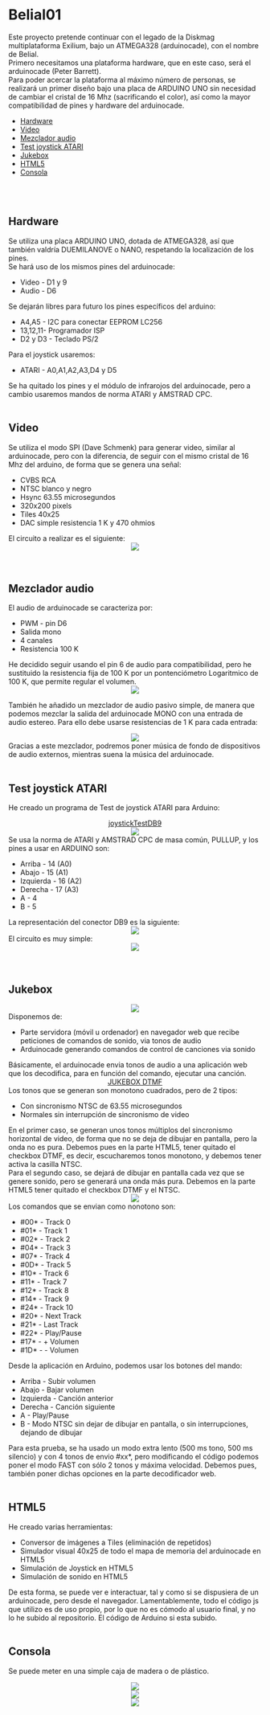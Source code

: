 # Belial01
Este proyecto pretende continuar con el legado de la Diskmag multiplataforma Exilium, bajo un ATMEGA328 (arduinocade), con el nombre de Belial.<br>
Primero necesitamos una plataforma hardware, que en este caso, será el arduinocade (Peter Barrett).<br>
Para poder acercar la plataforma al máximo número de personas, se realizará un primer diseño bajo una placa de ARDUINO UNO sin necesidad de cambiar el cristal de 16 Mhz (sacrificando el color), así como la mayor compatibilidad de pines y hardware del arduinocade.<br>
<ul>
 <li><a href='#hardware'>Hardware<a/></li>
 <li><a href='#video'>Video<a/></li>
 <li><a href='#mixer'>Mezclador audio<a/></li>
 <li><a href='#joystick'>Test joystick ATARI<a/></li>
 <li><a href='#jukebox'>Jukebox<a/></li> 
 <li><a href='#html5'>HTML5<a/></li>
 <li><a href='#box'>Consola<a/></li>
</ul>

<br><br>
<a name="hardware"><h2>Hardware</h2></a>
Se utiliza una placa ARDUINO UNO, dotada de ATMEGA328, así que también valdría DUEMILANOVE o NANO, respetando la localización de los pines.<br>
Se hará uso de los mismos pines del arduinocade:
<ul>
 <li>Video - D1 y 9</li>
 <li>Audio - D6</li>
</ul>
Se dejarán libres para futuro los pines específicos del arduino:
<ul>
 <li>A4,A5 - I2C para conectar EEPROM LC256</li>
 <li>13,12,11- Programador ISP</li>
 <li>D2 y D3 - Teclado PS/2</li> 
</ul>
Para el joystick usaremos:
<ul>
 <li>ATARI - A0,A1,A2,A3,D4 y D5</li> 
</ul>
Se ha quitado los pines y el módulo de infrarojos del arduinocade, pero a cambio usaremos mandos de norma ATARI y AMSTRAD CPC.
<br><br>

<a name="video"><h2>Video</h2></a>
Se utiliza el modo SPI (Dave Schmenk) para generar video, similar al arduinocade, pero con la diferencia, de seguir con el mismo cristal de 16 Mhz del arduino, de forma que se genera una señal:
<ul>
 <li>CVBS RCA</li>
 <li>NTSC blanco y negro</li>
 <li>Hsync 63.55 microsegundos</li>
 <li>320x200 pixels</li>
 <li>Tiles 40x25</li>
 <li>DAC simple resistencia 1 K y 470 ohmios</li>
</ul>
El circuito a realizar es el siguiente:
<center><img src="preview/previewVideoCircuit.jpg"></center>
<br><br>

<a name="mixer"><h2>Mezclador audio</h2></a>
El audio de arduinocade se caracteriza por:
<ul>
 <li>PWM - pin D6</li>
 <li>Salida mono</li>
 <li>4 canales</li>
 <li>Resistencia 100 K</li> 
</ul>
He decidido seguir usando el pin 6 de audio para compatibilidad, pero he sustituido la resistencia fija de 100 K por un pontenciómetro Logaritmico de 100 K, que permite regular el volumen.<br>
<center><img src="preview/previewSoundPotenciometer.jpg"></center>

También he añadido un mezclador de audio pasivo simple, de manera que podemos mezclar la salida del arduinocade MONO con una entrada de audio estereo. Para ello debe usarse resistencias de 1 K para cada entrada:
<center><img src="preview/previewMixerAudio.gif"></center>
Gracias a este mezclador, podremos poner música de fondo de dispositivos de audio externos, mientras suena la música del arduinocade.
<br><br>

<a name="joystick"><h2>Test joystick ATARI</h2></a>
He creado un programa de Test de joystick ATARI para Arduino:
<center><a href="https://github.com/rpsubc8/Belial01/tree/master/arduino/joystickTestDB9">joystickTestDB9</a></center>
<center><img src="preview/previewPadTV.gif"></center>
Se usa la norma de ATARI y AMSTRAD CPC de masa común, PULLUP, y los pines a usar en ARDUINO son:
<ul>
 <li>Arriba - 14 (A0)</li>
 <li>Abajo - 15 (A1)</li>
 <li>Izquierda - 16 (A2)</li>
 <li>Derecha - 17 (A3)</li>
 <li>A - 4</li>
 <li>B - 5</li>
</ul>
La representación del conector DB9 es la siguiente:
<center><img src="preview/previewDB9pinout.jpg"></center>
El circuito es muy simple:
<center><img src="preview/previewJoystickAtariCircuit.jpg"></center>
<br><br>


<a name="jukebox"><h2>Jukebox</h2></a>
<center><img src="preview/previewJukeboxDisk.gif"></center>
Disponemos de:
<ul>
 <li>Parte servidora (móvil u ordenador) en navegador web que recibe peticiones de comandos de sonido, via tonos de audio</li>
 <li>Arduinocade generando comandos de control de canciones via sonido</li>
</ul>
Básicamente, el arduinocade envia tonos de audio a una aplicación web que los decodifica, para en función del comando, ejecutar una canción.<br>
<center><a href="https://github.com/rpsubc8/jukeboxDTMF">JUKEBOX DTMF</a></center>
Los tonos que se generan son  monotono cuadrados, pero de 2 tipos:
<ul>
 <li>Con sincronismo NTSC de 63.55 microsegundos</li>
 <li>Normales sin interrupción de sincronismo de video</li>
</ul>
En el primer caso, se generan unos tonos múltiplos del sincronismo horizontal de video, de forma que no se deja de dibujar en pantalla, pero la onda no es pura. Debemos pues en la parte HTML5, tener quitado el checkbox DTMF, es decir, escucharemos tonos monotono, y debemos tener activa la casilla NTSC.<br>
Para el segundo caso, se dejará de dibujar en pantalla cada vez que se genere sonido, pero se generará una onda más pura. Debemos en la parte HTML5 tener quitado el checkbox DTMF y el NTSC.
<center><img src="preview/previewJukeboxNTSC.gif"></center>
Los comandos que se envian como nonotono son:
<ul>
 <li>#00* - Track 0</li>
 <li>#01* - Track 1</li>
 <li>#02* - Track 2</li>
 <li>#04* - Track 3</li>
 <li>#07* - Track 4</li>
 <li>#0D* - Track 5</li>
 <li>#10* - Track 6</li> 
 <li>#11* - Track 7</li> 
 <li>#12* - Track 8</li> 
 <li>#14* - Track 9</li> 
 <li>#24* - Track 10</li> 
 <li>#20* - Next Track</li> 
 <li>#21* - Last Track</li> 
 <li>#22* - Play/Pause</li> 
 <li>#17* - + Volumen</li> 
 <li>#1D* - - Volumen</li> 
</ul>
Desde la aplicación en Arduino, podemos usar los botones del mando:
<ul>
 <li>Arriba - Subir volumen</li>
 <li>Abajo - Bajar volumen</li>
 <li>Izquierda - Canción anterior</li>
 <li>Derecha - Canción siguiente</li>
 <li>A - Play/Pause</li>
 <li>B - Modo NTSC sin dejar de dibujar en pantalla, o sin interrupciones, dejando de dibujar</li>
</ul>
Para esta prueba, se ha usado un modo extra lento (500 ms tono, 500 ms silencio) y con 4 tonos de envio #xx*, pero modificando el código podemos poner el modo FAST con sólo 2 tonos y máxima velocidad. Debemos pues, también poner dichas opciones en la parte decodificador web.
<br><br>

<a name="html5"><h2>HTML5</h2></a>
He creado varias herramientas:
<ul>
 <li>Conversor de imágenes a Tiles (eliminación de repetidos)</li>
 <li>Simulador visual 40x25 de todo el mapa de memoria del arduinocade en HTML5</li>
 <li>Simulación de Joystick en HTML5</li>
 <li>Simulación de sonido en HTML5</li>
</ul>
De esta forma, se puede ver e interactuar, tal y como si se dispusiera de un arduinocade, pero desde el navegador. Lamentablemente, todo el código js que utilizo es de uso propio, por lo que no es cómodo al usuario final, y no lo he subido al repositorio. El código de Arduino si esta subido.
<br><br>

<a name="box"><h2>Consola</h2></a>
Se puede meter en una simple caja de madera o de plástico.
<center><img src="preview/previewBoxJoystickDB9.jpg"></center>
<center><img src="preview/boxArduinocade.jpg"></center>
<center><img src="preview/boxArduinocade2.jpg"></center>
<br><br>
